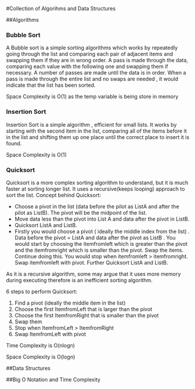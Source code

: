 #Collection of Algorihms and Data Structures

##Algorithms

### Bubble Sort
A Bubble sort is a simple sorting algorithms which works by repeatedly going through the list and comparing each pair of adjacent items and swapping them if they are in wrong order. 
A pass is made through the data, comparing each value with the following one and swapping them if necessary.
A number of passes are made until the data is in order.  When a pass is made through the entire list and no swaps are needed , it would indicate that the list has been sorted.

Space Complexity is O(1) as the temp variable is being store in memory 

### Insertion Sort
Insertion Sort is a simple algorithm , efficient for small lists. It works by starting with the second item in the list, comparing all of the items before it in the list and shifting them up one place until the correct place to insert it is found.

Space Complexity is O(1) 

### Quicksort

Quicksort is a more complex sorting algorithm to understand, but it is much faster at sorting longer list. It uses a recursive(keeps looping) approach to sort the list.
Concept behind Quicksort:
- Choose a pivot in the list (data before the pilot as ListA and after the pilot as ListB). The pivot will be the midpoint of the list.
- Move data less than the pivot into List A and data after the pivot in ListB.
- Quicksort ListA and ListB.
- Firstly you would choose a pivot ( ideally the middle index from the list) . Data before the pivot = ListA and data after the pivot as ListB . You would start by choosing the itemfromleft which is greater than the pivot and the itemfromright which is smaller than the pivot. Swap the items. Continue doing this. You would stop when itemfromleft > itemfromright. Swap itemfromleft with pivot. Further Quicksort ListA and ListB.

As it is a recursive algorithm, some may argue that it uses more memory during executing therefore is an inefficient sorting algorithm.

6 steps to perform Quicksort:
1) Find a pivot (ideally the middle item in the list)
2) Choose the first ItemfromLeft that is larger than the pivot
3) Choose the first ItemfromRight that is smaller than the pivot
4) Swap them
5) Stop when ItemfromLeft > ItemfromRight
6) Swap ItemfromLeft with pivot

Time Complexity is O(nlogn)

Space Complexity is O(logn)





##Data Structures





##Big O Notation and Time Complexity


